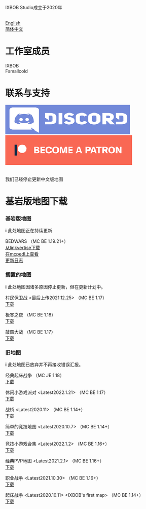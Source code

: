 IXBOB Studio成立于2020年

<br/><a href="ixbob.github.io">English</a>
<br/><a href="./zh.md" target="_blank">简体中文</a>

# 工作室成员

IXBOB
<br/>Fsmallcold

# 联系与支持

[<img src="./discord_button.png">](https://discord.gg/RascQTuaRn)
[<img src="./patreon_button.png">](https://www.patreon.com/bedwars_created_by_IXBOB)

<br/>
我们已经停止更新中文版地图

# 基岩版地图下载

### 基岩版地图
𝐢 此处地图正在持续更新

BEDWARS （MC BE 1.19.21+）
<br/><a href="https://link-target.net/485048/bed-wars-v121-by-ixbob" target="_blank">从linkvertise下载</a>
<br/><a href="https://mcpedl.com/bed-wars-created-by-ixbob/">在mcpedl上查看</a>
<br/><a href="http://ixbob.github.io/changelog/map1.html" target="_blank">更新日志</a>
<br/>

### 搁置的地图
𝐢 此处地图因诸多原因停止更新，但在更新计划中。

村民保卫战 <最后上传2021.12.25> （MC BE 1.17）
<br/><a href="http://ixbob.github.io/download/download4.html" target="_blank">下载</a>
<br/>

极寒之夜 （MC BE 1.18）
<br/><a href="http://ixbob.github.io/download/download6.html" target="_blank">下载</a>
<br/>

敲窗大战 （MC BE 1.17）
<br/><a href="http://ixbob.github.io/download/download2.html" target="_blank">下载</a>
<br/>

### 旧地图
𝐢 此处地图已放弃并不再接收错误汇报。

经典起床战争 （MC JE 1.18）
<br/><a href="https://github.com/IXBOB/IXBOB.github.io/releases/tag/%E7%BB%8F%E5%85%B8%E8%B5%B7%E5%BA%8A%E6%88%98%E4%BA%89(java)-alpha0.1" target="_blank">下载</a>
<br/>

休闲小游戏派对 <Latest2022.1.21> （MC BE 1.17）
<br/><a href="http://ixbob.github.io/download/download3.html" target="_blank">下载</a>
<br/>

战桥 <Latest2020.11> （MC BE 1.14+）
<br/><a href="http://ixbob.github.io/download/download5.html" target="_blank">下载</a>
<br/>

简单的竞技地图 <Latest2020.10.7> （MC BE 1.14+）
<br/><a href="http://ixbob.github.io/download/download7.html" target="_blank">下载</a>
<br/>

竞技小游戏合集 <Latest2022.1.2> <The new version is suspected to be damaged and lost> （MC BE 1.16+）
<br/><a href="http://ixbob.github.io/download/download8.html" target="_blank">下载</a>
<br/>

经典PVP地图 <Latest2021.2.1> （MC BE 1.16+）
<br/><a href="http://ixbob.github.io/download/download9.html" target="_blank">下载</a>
<br/>

职业战争 <Latest2021.10.30> （MC BE 1.16+）
<br/><a href="http://ixbob.github.io/download/download10.html" target="_blank">下载</a>
<br/>

起床战争 <Latest2020.10.11> <IXBOB's first map> （MC BE 1.14+）
<br/><a href="http://ixbob.github.io/download/download11.html" target="_blank">下载</a>
<br/>
